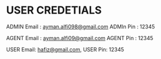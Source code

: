 # USER CREDETIALS

ADMIN Email : ayman.alfi098@gmail.com
ADMIn Pin : 12345

AGENT Email : ayman.alfi09@gmail.com
AGENT Pin : 12345

USER Email: hafiz@gmail.com,
USER Pin: 12345
